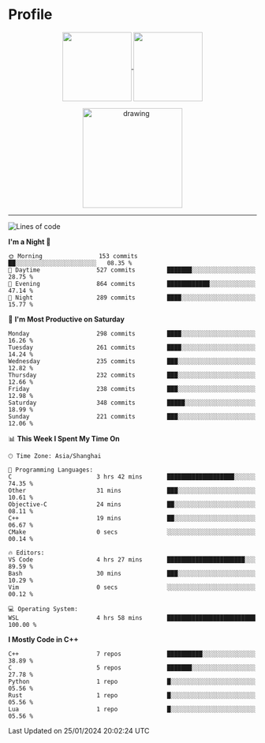 # Profile

<p align="center">
  <a href="https://github.com/SourVoice">
    <img
      align="center"
      height="140em"
      src="https://github-readme-stats.vercel.app/api?username=SourVoice&show_icons=true&include_all_commits=true&count_private=true&theme=tokyonight"
    />
  </a>
  <a href="https://github.com/SourVoice">
    <img
      align="center"
      height="140em"
      src="https://github-readme-stats.vercel.app/api/top-langs/?username=SourVoice&show_icons=true&include_all_commits=true&count_private=true&layout=compact&theme=tokyonight"
    />
  </a>
</p>

<p align="center">
   <a href="https://github.com/SourVoice">
    <img
      align="center"
      height="202em"
      alt="drawing"
      src="https://activity-graph.herokuapp.com/graph?username=SourVoice&theme=react-dark"
    />
  </a>
</p>

---
<!--START_SECTION:waka-->
![Lines of code](https://img.shields.io/badge/From%20Hello%20World%20I%27ve%20Written-1.6%20million%20lines%20of%20code-blue)

**I'm a Night 🦉** 

```text
🌞 Morning                153 commits         ██░░░░░░░░░░░░░░░░░░░░░░░   08.35 % 
🌆 Daytime                527 commits         ███████░░░░░░░░░░░░░░░░░░   28.75 % 
🌃 Evening                864 commits         ████████████░░░░░░░░░░░░░   47.14 % 
🌙 Night                  289 commits         ████░░░░░░░░░░░░░░░░░░░░░   15.77 % 
```
📅 **I'm Most Productive on Saturday** 

```text
Monday                   298 commits         ████░░░░░░░░░░░░░░░░░░░░░   16.26 % 
Tuesday                  261 commits         ████░░░░░░░░░░░░░░░░░░░░░   14.24 % 
Wednesday                235 commits         ███░░░░░░░░░░░░░░░░░░░░░░   12.82 % 
Thursday                 232 commits         ███░░░░░░░░░░░░░░░░░░░░░░   12.66 % 
Friday                   238 commits         ███░░░░░░░░░░░░░░░░░░░░░░   12.98 % 
Saturday                 348 commits         █████░░░░░░░░░░░░░░░░░░░░   18.99 % 
Sunday                   221 commits         ███░░░░░░░░░░░░░░░░░░░░░░   12.06 % 
```


📊 **This Week I Spent My Time On** 

```text
🕑︎ Time Zone: Asia/Shanghai

💬 Programming Languages: 
C                        3 hrs 42 mins       ███████████████████░░░░░░   74.35 % 
Other                    31 mins             ███░░░░░░░░░░░░░░░░░░░░░░   10.61 % 
Objective-C              24 mins             ██░░░░░░░░░░░░░░░░░░░░░░░   08.11 % 
C++                      19 mins             ██░░░░░░░░░░░░░░░░░░░░░░░   06.67 % 
CMake                    0 secs              ░░░░░░░░░░░░░░░░░░░░░░░░░   00.14 % 

🔥 Editors: 
VS Code                  4 hrs 27 mins       ██████████████████████░░░   89.59 % 
Bash                     30 mins             ███░░░░░░░░░░░░░░░░░░░░░░   10.29 % 
Vim                      0 secs              ░░░░░░░░░░░░░░░░░░░░░░░░░   00.12 % 

💻 Operating System: 
WSL                      4 hrs 58 mins       █████████████████████████   100.00 % 
```

**I Mostly Code in C++** 

```text
C++                      7 repos             ██████████░░░░░░░░░░░░░░░   38.89 % 
C                        5 repos             ███████░░░░░░░░░░░░░░░░░░   27.78 % 
Python                   1 repo              █░░░░░░░░░░░░░░░░░░░░░░░░   05.56 % 
Rust                     1 repo              █░░░░░░░░░░░░░░░░░░░░░░░░   05.56 % 
Lua                      1 repo              █░░░░░░░░░░░░░░░░░░░░░░░░   05.56 % 
```




 Last Updated on 25/01/2024 20:02:24 UTC
<!--END_SECTION:waka-->
